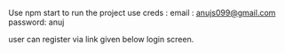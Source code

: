 Use npm start to run the project
use creds :
    email : anujs099@gmail.com
    password: anuj

user can register via link given below login screen. 

